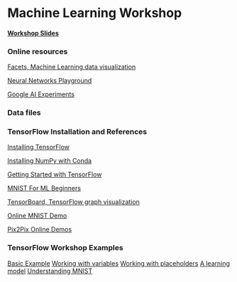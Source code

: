 # Machine Learning Workshop

#### [Workshop Slides](https://docs.google.com/presentation/d/1o8W-XmDIJCLVN4j2E9OmhFYWfu-BWgFS1nsj7Tbeoms)

### Online resources
[Facets, Machine Learning data visualization](pair-code.github.io/facets)

[Neural Networks Playground](playground.tensorflow.org)

[Google AI Experiments](https://experiments.withgoogle.com/ai)

### Data files

### TensorFlow Installation and References

[Installing TensorFlow](https://www.tensorflow.org/install)

[Installing NumPy with Conda](https://anaconda.org/anaconda/numpy)

[Getting Started with TensorFlow](https://www.tensorflow.org/get_started/get_started)

[MNIST For ML Beginners](https://www.tensorflow.org/get_started/mnist/beginners)

[TensorBoard, TensorFlow graph visualization](https://www.tensorflow.org/versions/master/get_started/summaries_and_tensorboard)

[Online MNIST Demo](http://www.denseinl2.com/webcnn/digitdemo.html)

[Pix2Pix Online Demos](https://affinelayer.com/pixsrv/)

### TensorFlow Workshop Examples
[Basic Example]()
[Working with variables]()
[Working with placeholders]()
[A learning model]()
[Understanding MNIST]()
